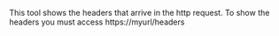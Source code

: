 This tool shows the headers that arrive in the http request.
To show the headers you must access https://myurl/headers